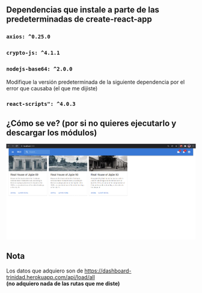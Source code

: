 ## Dependencias que instale a parte de las predeterminadas de create-react-app

### `axios: ^0.25.0`
### `crypto-js: ^4.1.1`
### `nodejs-base64: ^2.0.0`

Modifique la versión predeterminada de la siguiente dependencia por el error que causaba (el que me dijiste)

### `react-scripts": ^4.0.3`

## ¿Cómo se ve? (por si no quieres ejecutarlo y descargar los módulos)

![Alt text](/screenshot.png?raw=true "Title")

## Nota

Los datos que adquiero son de https://dashboard-trinidad.herokuapp.com/api/load/all <br>
**(no adquiero nada de las rutas que me diste)**